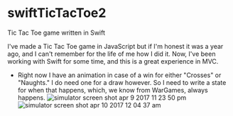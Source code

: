 # swiftTicTacToe2
Tic Tac Toe game written in Swift

I've made a Tic Tac Toe game in JavaScript but if I'm honest it was a year ago, and I can't remember for the life of me how I did it. Now,
I've been working with Swift for some time, and this is a great experience in MVC. 

* Right now I have an animation in case of a win for either "Crosses" or "Naughts." I do need one for a draw however. So I need to 
write a state for when that happens, which, we know from WarGames, always happens. 
![simulator screen shot apr 9 2017 11 23 50 pm](https://cloud.githubusercontent.com/assets/2258709/24845518/b3420b78-1d80-11e7-9b06-04e00a48cf15.png)
![simulator screen shot apr 10 2017 12 04 37 am](https://cloud.githubusercontent.com/assets/2258709/24845573/51dbbbee-1d81-11e7-9255-acd6a1b1bd7e.png)
